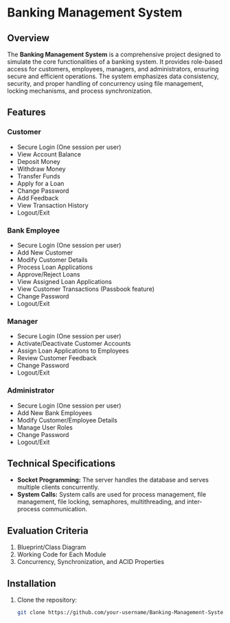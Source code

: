 # Banking Management System

## Overview
The **Banking Management System** is a comprehensive project designed to simulate the core functionalities of a banking system. It provides role-based access for customers, employees, managers, and administrators, ensuring secure and efficient operations. The system emphasizes data consistency, security, and proper handling of concurrency using file management, locking mechanisms, and process synchronization.

## Features

### Customer
- Secure Login (One session per user)
- View Account Balance
- Deposit Money
- Withdraw Money
- Transfer Funds
- Apply for a Loan
- Change Password
- Add Feedback
- View Transaction History
- Logout/Exit

### Bank Employee
- Secure Login (One session per user)
- Add New Customer
- Modify Customer Details
- Process Loan Applications
- Approve/Reject Loans
- View Assigned Loan Applications
- View Customer Transactions (Passbook feature)
- Change Password
- Logout/Exit

### Manager
- Secure Login (One session per user)
- Activate/Deactivate Customer Accounts
- Assign Loan Applications to Employees
- Review Customer Feedback
- Change Password
- Logout/Exit

### Administrator
- Secure Login (One session per user)
- Add New Bank Employees
- Modify Customer/Employee Details
- Manage User Roles
- Change Password
- Logout/Exit

## Technical Specifications
- **Socket Programming:** The server handles the database and serves multiple clients concurrently.
- **System Calls:** System calls are used for process management, file management, file locking, semaphores, multithreading, and inter-process communication.

## Evaluation Criteria
1. Blueprint/Class Diagram
2. Working Code for Each Module
3. Concurrency, Synchronization, and ACID Properties

## Installation
1. Clone the repository:
   ```bash
   git clone https://github.com/your-username/Banking-Management-System.git
